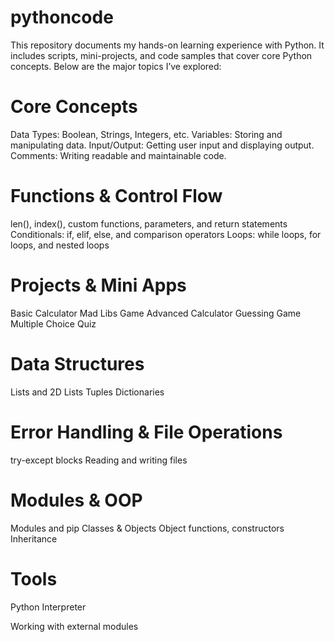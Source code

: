 # pythoncode

This repository documents my hands-on learning experience with Python. It includes scripts, mini-projects, and code samples that cover core Python concepts. Below are the major topics I’ve explored:

# Core Concepts

Data Types: Boolean, Strings, Integers, etc.
Variables: Storing and manipulating data.
Input/Output: Getting user input and displaying output.
Comments: Writing readable and maintainable code.

# Functions & Control Flow

len(), index(), custom functions, parameters, and return statements
Conditionals: if, elif, else, and comparison operators
Loops: while loops, for loops, and nested loops

# Projects & Mini Apps

Basic Calculator
Mad Libs Game
Advanced Calculator
Guessing Game
Multiple Choice Quiz

# Data Structures

Lists and 2D Lists
Tuples
Dictionaries

# Error Handling & File Operations

try-except blocks
Reading and writing files

# Modules & OOP

Modules and pip
Classes & Objects
Object functions, constructors
Inheritance

# Tools

Python Interpreter

Working with external modules

